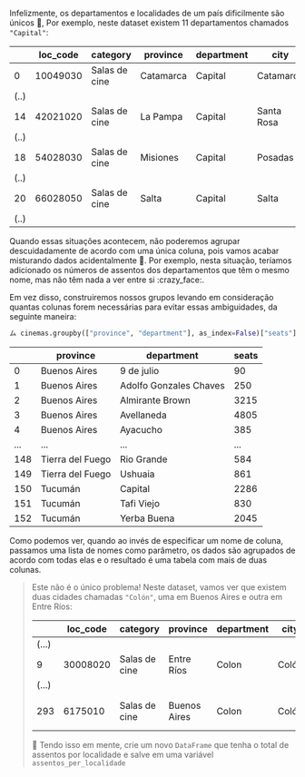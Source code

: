 Infelizmente, os departamentos e localidades de um país dificilmente são únicos :facepalm:, Por exemplo, neste dataset existem 11 departamentos chamados `"Capital"`:

||loc_code|category|province|department|city|name|
|---|---|---|---|---|---|---|
|0|10049030|Salas de cine|Catamarca|Capital|Catamarca|Cinemacenter
|(..)|
|14|42021020|Salas de cine|La Pampa|Capital|Santa Rosa|Milenium
|(..)|
|18|54028030|Salas de cine|Misiones|Capital|Posadas|Del Conocimiento
|(..)|
|20|66028050|Salas de cine|Salta|Capital|Salta|El Teatrino
|(..)|


Quando essas situações acontecem, não poderemos agrupar descuidadamente de acordo com uma única coluna, pois vamos acabar misturando dados acidentalmente 🙅. Por exemplo, nesta situação, teríamos adicionado os números de assentos dos departamentos que têm o mesmo nome, mas não têm nada a ver entre si :crazy_face:.

Em vez disso, construiremos nossos grupos levando em consideração quantas colunas forem necessárias para evitar essas ambiguidades, da seguinte maneira:

```python
ム cinemas.groupby(["province", "department"], as_index=False)["seats"].sum()
```

||province |department |seats|
|---|---|---|---|
|0 |Buenos Aires |9 de julio |90
|1 |Buenos Aires |Adolfo Gonzales Chaves |250
|2 |Buenos Aires |Almirante Brown |3215
|3 |Buenos Aires |Avellaneda |4805
|4 |Buenos Aires |Ayacucho |385
|... |... |... |...
|148 |Tierra del Fuego |Rio Grande |584
|149 |Tierra del Fuego |Ushuaia |861
|150 |Tucumán |Capital |2286
|151 |Tucumán |Tafi Viejo |830
|152 |Tucumán |Yerba Buena |2045
 
Como podemos ver, quando ao invés de especificar um nome de coluna, passamos uma lista de nomes como parâmetro, os dados são agrupados de acordo com todas elas e o resultado é uma tabela com mais de duas colunas.

>Este não é o único problema! Neste dataset, vamos ver que existem duas cidades chamadas `"Colón"`, uma em Buenos Aires e outra em Entre Ríos:
>
> ||loc_code|category|province|department|city|name|
> |---|---|---|---|---|---|---|
> |(...)|
> |9|30008020|Salas de cine|Entre Ríos|Colon|Colón|Starlight
> |(...)|
> |293|6175010|Salas de cine|Buenos Aires|Colon|Colón|Cine Teatro Colon
>
> :seat: Tendo isso em mente, crie um novo `DataFrame` que tenha o total de assentos por localidade e salve em uma variável `assentos_per_localidade`


<style>

blockquote .table {
  background: white;
  border-radius: 5px;
  margin: 9px 0;
}

</style>